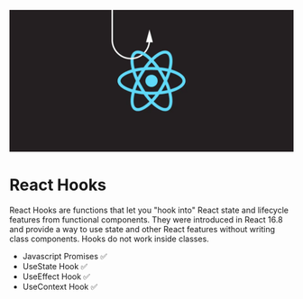 ![React Hook Image](src\assets\image.png)

# React Hooks

React Hooks are functions that let you "hook into" React state and lifecycle features from functional components. They were introduced in React 16.8 and provide a way to use state and other React features without writing class components. Hooks do not work inside classes.

- Javascript Promises ✅
- UseState Hook ✅
- UseEffect Hook ✅
- UseContext Hook ✅
